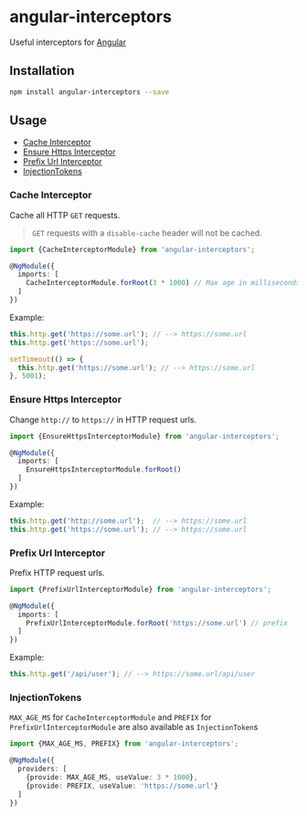 # angular-interceptors
Useful interceptors for [Angular](https://github.com/angular/angular)

## Installation
```bash
npm install angular-interceptors --save
```

## Usage
- [Cache Interceptor](#cache-interceptor)
- [Ensure Https Interceptor](#ensure-https-interceptor)
- [Prefix Url Interceptor](#prefix-url-interceptor)
- [InjectionTokens](#injectiontokens)

### Cache Interceptor
Cache all HTTP `GET` requests.
> `GET` requests with a `disable-cache` header will not be cached.

```typescript
import {CacheInterceptorModule} from 'angular-interceptors';

@NgModule({
  imports: [
    CacheInterceptorModule.forRoot(3 * 1000) // Max age in milliseconds. In this case 3 seconds. Defaults to 5 seconds.
  ]
})
```

Example:
```typescript
this.http.get('https://some.url'); // --> https://some.url
this.http.get('https://some.url');

setTimeout(() => { 
  this.http.get('https://some.url'); // --> https://some.url
}, 5001);
```



### Ensure Https Interceptor
Change `http://` to `https://` in HTTP request urls.

```typescript
import {EnsureHttpsInterceptorModule} from 'angular-interceptors';

@NgModule({
  imports: [
    EnsureHttpsInterceptorModule.forRoot()
  ]
})
```

Example:
```typescript
this.http.get('http://some.url');  // --> https://some.url
this.http.get('https://some.url'); // --> https://some.url
```



### Prefix Url Interceptor
Prefix HTTP request urls.

```typescript
import {PrefixUrlInterceptorModule} from 'angular-interceptors';

@NgModule({
  imports: [
    PrefixUrlInterceptorModule.forRoot('https://some.url') // prefix
  ]
})
```

Example:
```typescript
this.http.get('/api/user'); // --> https://some.url/api/user
```

### InjectionTokens
`MAX_AGE_MS` for `CacheInterceptorModule` and `PREFIX` for `PrefixUrlInterceptorModule` are also available as `InjectionToken`s

``` typescript
import {MAX_AGE_MS, PREFIX} from 'angular-interceptors';

@NgModule({
  providers: [
    {provide: MAX_AGE_MS, useValue: 3 * 1000},
    {provide: PREFIX, useValue: 'https://some.url'}
  ]
})
```
